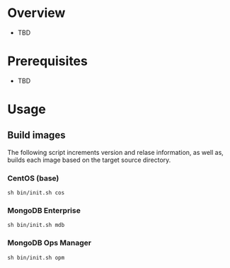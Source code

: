 # Overview

- TBD

# Prerequisites

- TBD

# Usage

## Build images

The following script increments version and relase information, as well as, builds each image based on the target source directory.

### CentOS (base)

```
sh bin/init.sh cos
```

### MongoDB Enterprise

```
sh bin/init.sh mdb
```

### MongoDB Ops Manager

```
sh bin/init.sh opm
```
